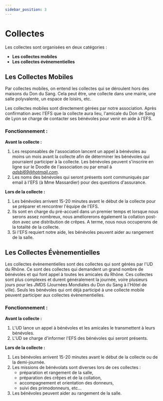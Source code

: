 ```yaml
---
sidebar_position: 3
---
```


# Collectes

Les collectes sont organisées en deux catégories :

- **Les collectes mobiles** 
- **Les collectes évènementielles**


## Les Collectes Mobiles ## 

Par collectes mobiles, on entend les collectes qui se déroulent hors des maisons du Don du Sang. Cela peut être, une collecte dans une mairie, une salle polyvalente, un espace de loisirs, etc.

Les collectes mobiles sont directement gérées par notre association. Après confirmation avec l'EFS que la collecte aura lieu, l'amicale du Don de Sang de Lyon se charge de contacter ses bénévoles pour venir en aide à l'EFS.

### Fonctionnement :

**Avant la collecte :**
1. Les responsables de l'association lancent un appel à bénévoles au moins un mois avant la collecte afin de déterminer les bénévoles qui pourraient participer à la collecte. Les bénévoles peuvent s'inscrire en ligne sur le Doodle de l'association ou par email à *adsbl69@hotmail.com*.
2. Les noms des bénévoles qui seront présents sont communiqués par email à l'EFS (à Mme Massardier) pour des questions d'assurance.

**Lors de la collecte :**
1. Les bénévoles arrivent 15-20 minutes avant le début de la collecte pour se préparer et rencontrer l'équipe de l'EFS.
2. Ils sont en charge du pré-accueil dans un premier temps et lorsque nous serons assez nombreux, nous améliorerons également la collation post-don avec une distribution de crêpes. A terme, nous nous occuperons de la totalité de la collecte.
3. Si l'EFS requiert notre aide, les bénévoles peuvent aider au rangement de la salle.


## Les Collectes Évènementielles

Les collectes évènementielles sont des collectes qui sont gérées par l'UD du Rhône. Ce sont des collectes qui demandent un grand nombre de bénévoles et qui font appel à toutes les amicales du Rhône. Ces collectes sont plus complexes et durent généralement la journée, voire plusieurs jours pour les JMDS (Journées Mondiales du Don du Sang à l'Hôtel de ville). Seuls les bénévoles qui ont déjà participé à une collecte mobile peuvent participer aux collectes évènementielles.

### Fonctionnement :

**Avant la collecte :**
1. L'UD lance un appel à bénévoles et les amicales le transmettent à leurs bénévoles.
2. L'UD se charge d'informer l'EFS des bénévoles qui seront présents.

**Lors de la collecte :**
1. Les bénévoles arrivent 15-20 minutes avant le début de la collecte ou de la demi-journée.
2. Les missions de bénévolats sont diverses lors de ces collectes : 
    - préparation et rangement de la salle,
    - préparation des crêpes et de la collation,
    - accompagnement et orientation des donneurs,
    - suivi des primodonneurs, etc...
3. Les bénévoles peuvent aider au rangement de la salle.


